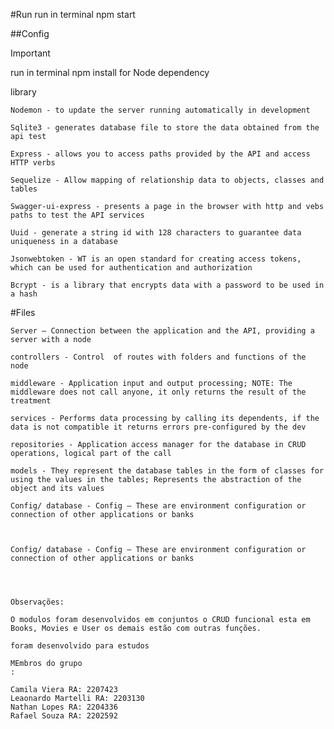 #Run
run in terminal npm start

##Config

Important

run in terminal npm install for Node dependency

library

    Nodemon - to update the server running automatically in development

    Sqlite3 - generates database file to store the data obtained from the api test

    Express - allows you to access paths provided by the API and access HTTP verbs

    Sequelize - Allow mapping of relationship data to objects, classes and tables

    Swagger-ui-express - presents a page in the browser with http and vebs paths to test the API services

    Uuid - generate a string id with 128 characters to guarantee data uniqueness in a database

    Jsonwebtoken - WT is an open standard for creating access tokens, which can be used for authentication and authorization
    
    Bcrypt - is a library that encrypts data with a password to be used in a hash

#Files
    
    Server – Connection between the application and the API, providing a server with a node
        
    controllers - Control  of routes with folders and functions of the node

    middleware - Application input and output processing; NOTE: The middleware does not call anyone, it only returns the result of the treatment

    services - Performs data processing by calling its dependents, if the data is not compatible it returns errors pre-configured by the dev

    repositories - Application access manager for the database in CRUD operations, logical part of the call

    models - They represent the database tables in the form of classes for using the values ​​in the tables; Represents the abstraction of the object and its values

    Config/ database - Config – These are environment configuration or connection of other applications or banks  



    Config/ database - Config – These are environment configuration or connection of other applications or banks

    


    Observações:

    O modulos foram desenvolvidos em conjuntos o CRUD funcional esta em Books, Movies e User os demais estão com outras funções.

    foram desenvolvido para estudos

    MEmbros do grupo 
    :

    Camila Viera RA: 2207423
    Leaonardo Martelli RA: 2203130
    Nathan Lopes RA: 2204336
    Rafael Souza RA: 2202592



